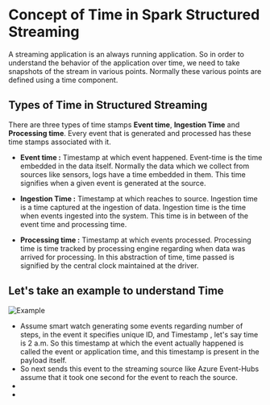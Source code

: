 
# Concept of Time in Spark Structured Streaming

A streaming application is an always running application. So in order to understand the behavior of the application over time, we need to take snapshots of the stream in various points. Normally these various points are defined using a time component.

## Types of Time in Structured Streaming
There are three types of time stamps **Event time**, **Ingestion Time** and **Processing time**. Every event that is generated and processed has these time stamps associated with it.

 - **Event time :**  Timestamp at which event happened. Event-time is the time embedded in the data itself. Normally the data which we collect from sources like sensors, logs have a time embedded in them. This time signifies when a given event is generated at the source.
   
 - **Ingestion Time :** Timestamp at which reaches to source. Ingestion time is a time captured at the ingestion of data. Ingestion time is the time when events ingested into the system. This time is in between of the event time and processing time.
 - **Processing time :** Timestamp at which events processed. Processing time is time tracked by processing engine regarding when data was arrived for processing. In this abstraction of time, time passed is signified by the central clock maintained at the driver.

## Let's take an example to understand Time
![Example](https://github.com/gurditsingh/blog/blob/gh-pages/_screenshots/SStime.jpg?raw=true)

 - Assume smart watch generating some events regarding number of steps, in the event it specifies unique ID, and Timestamp , let's say time is 2 a.m. So this timestamp at which the event actually happened is called the event or application time, and this timestamp is present in the payload itself.
 - So next  sends this event to the streaming source like Azure Event-Hubs assume that it took one second for the event to reach the source.
 - 
 - 

<!--stackedit_data:
eyJoaXN0b3J5IjpbODkzMTkwODI5LC0xOTY0MjU3NTE5LC0xNz
IwMzM0OTU5LC0xMDU2NjcyMTkyLDE0MjA3OTg1NjEsODU3MzQ1
MzQyLDM5OTM4NDM2LDE5NjY0MDI3NzYsMTg2Mzg4ODk5Nyw3NT
IyMTAzNzUsLTI5OTY2MTI2OSwtMTUyMjM0MTI4NywtNDc0NDY3
MTIxLDg1ODYyMDQ2NCw3ODcxMjcyNTEsLTE4NDc2OTYzNzcsLT
E2OTMxMzgzNTEsMTY1NjEzMjYyOCwyNDE3Mzg0NzcsNjg0MjA1
MzcwXX0=
-->